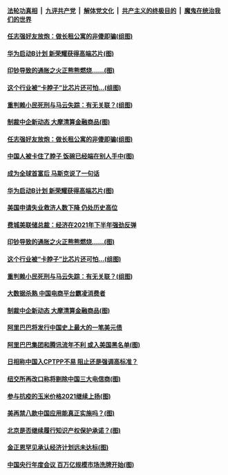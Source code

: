 

####  [法轮功真相](../../../../basic/blob/master/README.md?t=01090531) &nbsp;|&nbsp; [九评共产党](../../../../9ping.md/blob/master/README.md?t=01090531) &nbsp;|&nbsp; [解体党文化](../../../../jtdwh.md/blob/master/README.md?t=01090531)  &nbsp;|&nbsp; [共产主义的终极目的](../../../../gczydzjmd.md/blob/master/README.md?t=01090531) &nbsp;|&nbsp; [魔鬼在统治我们的世界](../../../../mgztzwmdsj.md/blob/master/README.md?t=01090531) 

#### [任志强好友放炮：做长租公寓的非傻即骗(组图)](../pages/p5/958507.md?t=01090531) 

#### [华为启动B计划 新荣耀获得高端芯片(图)](../pages/p5/958496.md?t=01090531) 

#### [印钞导致的通胀之火正熊熊燃烧……(图)](../pages/p5/958419.md?t=01090531) 

#### [这个行业被“卡脖子”比芯片还可怕…(组图)](../pages/p5/958431.md?t=01090531) 

#### [重判赖小民死刑与马云失踪：有无关联？(组图)](../pages/p5/958425.md?t=01090531) 

#### [制裁中企新动态 大摩清算金融商品(图)](../pages/p5/958391.md?t=01090531) 

#### [任志强好友放炮：做长租公寓的非傻即骗(组图)](../pages/p5/958507.md?t=01090531) 

#### [中国人被卡住了脖子 饭碗已经端在别人手中(图)](../pages/p5/958400.md?t=01090531) 

#### [成为全球首富后 马斯克说了一句话](../pages/p5/958498.md?t=01090531) 

#### [华为启动B计划 新荣耀获得高端芯片(图)](../pages/p5/958496.md?t=01090531) 

#### [美国申请失业救济人数下降 仍处历史高位](../pages/p5/958486.md?t=01090531) 

#### [费城美联储总裁：经济在2021年下半年强劲反弹](../pages/p5/958485.md?t=01090531) 

#### [印钞导致的通胀之火正熊熊燃烧……(图)](../pages/p5/958419.md?t=01090531) 

#### [这个行业被“卡脖子”比芯片还可怕…(组图)](../pages/p5/958431.md?t=01090531) 

#### [重判赖小民死刑与马云失踪：有无关联？(组图)](../pages/p5/958425.md?t=01090531) 

#### [大数据杀熟 中国电商平台霸凌消费者](../pages/p5/958398.md?t=01090531) 

#### [制裁中企新动态 大摩清算金融商品(图)](../pages/p5/958391.md?t=01090531) 

#### [阿里巴巴将发行中国史上最大的一笔美元债](../pages/p5/958382.md?t=01090531) 

#### [阿里巴巴集团和腾讯流年不利 或入美国黑名单(图)](../pages/p5/958379.md?t=01090531) 

#### [日相称中国入CPTPP不易 阻止还是强调高标准？](../pages/p5/958361.md?t=01090531) 

#### [纽交所再改口称将剔除中国三大电信商(图)](../pages/p5/958311.md?t=01090531) 

#### [参与抗疫的玉米价格2021继续上扬(图)](../pages/p5/958307.md?t=01090531) 

#### [美再禁八款中国应用能真正实施吗？(图)](../pages/p5/958302.md?t=01090531) 

#### [北京是否继续履行知识产权保护承诺？(图)](../pages/p5/958296.md?t=01090531) 

#### [金正恩罕见承认经济计划远未达标(图)](../pages/p5/958295.md?t=01090531) 

#### [中国央行年度会议 百万亿规模市场洗牌开始(图)](../pages/p5/958286.md?t=01090531) 

